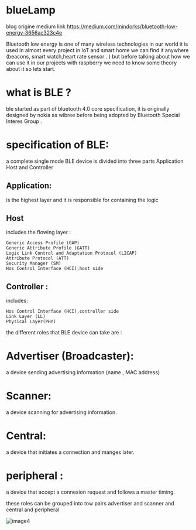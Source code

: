 # blueLamp
blog origine medium link https://medium.com/mindorks/bluetooth-low-energy-3656ac323c4e

Bluetooth low energy is one of many wireless technologies in our world it is used in almost every project in IoT and smart home we can find it anywhere (beacons, smart watch,heart rate sensor ..) but before talking about how we can use it in our projects with raspberry we need to know some theory about it so lets start.

# what is BLE ?

ble started as part of bluetooth 4.0 core specification, it is originally designed by nokia as wibree before being adopted by Bluetooth Special Interes Group .

# specification of BLE:

a complete single mode BLE device is divided into three parts Application Host and Controller

## Application:

is the highest layer and it is responsible for containing the logic

## Host

includes the flowing layer :

    Generic Access Profile (GAP)
    Generic Attribute Profile (GATT)
    Logic Link Control and Adaptation Protocol (L2CAP)
    Attribute Protocol (ATT)
    Security Manager (SM)
    Hos Control Interface (HCI),host side

## Controller :

includes:

    Hos Control Interface (HCI),controller side
    Link Layer (LL)
    Physical Layer(PHY)

the different roles that BLE device can take are :

# Advertiser (Broadcaster):

a device sending advertising information (name , MAC address)

# Scanner:

a device scanning for advertising information.

# Central:

a device that initiates a connection and manges later.

# peripheral :

a device that accept a connexion request and follows a master timing.

these roles can be grouped into tow pairs advertiser and scanner and central and peripheral

![image4](https://user-images.githubusercontent.com/38364385/45872832-e893c380-bd88-11e8-8b2f-49811b5bc144.jpeg)
